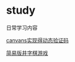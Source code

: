 # study
日常学习内容

[canvans实现得动态验证码](https://yuhang1995.github.io/study/canvas/regCode.html)

[简易版井字棋游戏](https://yuhang1995.github.io/study/react/my-app/build/index.html)
